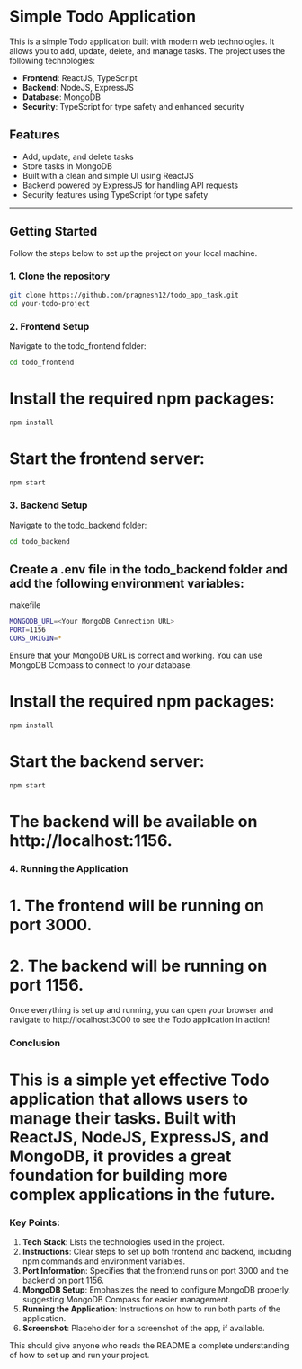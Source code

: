 # Simple Todo Application

This is a simple Todo application built with modern web technologies. It allows you to add, update, delete, and manage tasks. The project uses the following technologies:

- **Frontend**: ReactJS, TypeScript
- **Backend**: NodeJS, ExpressJS
- **Database**: MongoDB
- **Security**: TypeScript for type safety and enhanced security

## Features

- Add, update, and delete tasks
- Store tasks in MongoDB
- Built with a clean and simple UI using ReactJS
- Backend powered by ExpressJS for handling API requests
- Security features using TypeScript for type safety

---

## Getting Started

Follow the steps below to set up the project on your local machine.

### 1. Clone the repository

```bash
git clone https://github.com/pragnesh12/todo_app_task.git
cd your-todo-project
```

### 2. Frontend Setup
Navigate to the todo_frontend folder:
```bash
cd todo_frontend
```
# Install the required npm packages:
```bash
npm install
```
# Start the frontend server:
```bash 
npm start
```


### 3. Backend Setup
Navigate to the todo_backend folder:
```bash
cd todo_backend
```

## Create a .env file in the todo_backend folder and add the following environment variables:
makefile
```bash
MONGODB_URL=<Your MongoDB Connection URL>
PORT=1156
CORS_ORIGIN=*
```
Ensure that your MongoDB URL is correct and working. You can use MongoDB Compass to connect to your database.

# Install the required npm packages:
```bash
npm install
```
# Start the backend server:
```bash
npm start  
```
# The backend will be available on http://localhost:1156.

### 4. Running the Application
# 1. The frontend will be running on port 3000.
# 2. The backend will be running on port 1156.
Once everything is set up and running, you can open your browser and navigate to http://localhost:3000 to see the Todo application in action!

### Conclusion
# This is a simple yet effective Todo application that allows users to manage their tasks. Built with ReactJS, NodeJS, ExpressJS, and MongoDB, it provides a great foundation for building more complex applications in the future.


### Key Points:
1. **Tech Stack**: Lists the technologies used in the project.
2. **Instructions**: Clear steps to set up both frontend and backend, including npm commands and environment variables.
3. **Port Information**: Specifies that the frontend runs on port 3000 and the backend on port 1156.
4. **MongoDB Setup**: Emphasizes the need to configure MongoDB properly, suggesting MongoDB Compass for easier management.
5. **Running the Application**: Instructions on how to run both parts of the application.
6. **Screenshot**: Placeholder for a screenshot of the app, if available.

This should give anyone who reads the README a complete understanding of how to set up and run your project.


